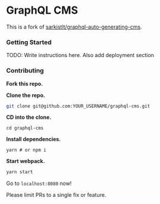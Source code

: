 # GraphQL CMS

This is a fork of <a href="https://github.com/sarkistlt/graphql-auto-generating-cms">sarkistlt/graphql-auto-generating-cms</a>.

### Getting Started

TODO: Write instructions here. Also add deployment section

### Contributing

**Fork this repo.**

**Clone the repo.**
```sh
git clone git@github.com:YOUR_USERNAME/graphql-cms.git
```

**CD into the clone.**
```
cd graphql-cms
```

**Install dependencies.**
```
yarn # or npm i
```

**Start webpack.**
```sh
yarn start
```

Go to `localhost:8080` now!

Please limit PRs to a single fix or feature.